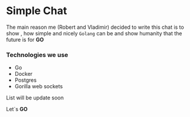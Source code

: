 # Simple Chat 

The main reason me (Robert and Vladimir) decided to write this chat is to show , how simple and nicely `Golang` can be  and show humanity that the future is for **GO**

### Technologies we use 
  - Go
  - Docker
  - Postgres
  - Gorilla web sockets 
   
List will be update soon 

Let`s **GO** 